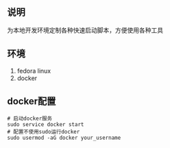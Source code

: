 ## 说明
为本地开发环境定制各种快速启动脚本，方便使用各种工具

## 环境
1. fedora linux
2. docker

## docker配置
```shell
# 启动docker服务
sudo service docker start
# 配置不使用sudo运行docker
sudo usermod -aG docker your_username
```